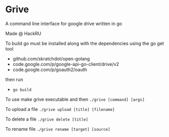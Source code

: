 Grive
=====

A command line interface for google drive written in go

Made @ HackRU


To build go must be installed along with the dependencies using the go get tool
  - github.com/skratchdot/open-golang
  - code.google.com/p/google-api-go-client/drive/v2
  - code.google.com/p/goauth2/oauth
  
then run
  - `go build`

To use
make grive executable and then `./grive [command] [args]`

To upload a file
`./grive upload [title] [filename]`

To delete a file
`./grive delete [title]`

To rename file
`./grive rename [target] [source]`
